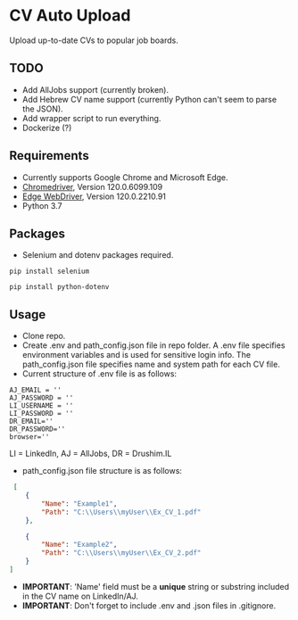 # CV Auto Upload
Upload up-to-date CVs to popular job boards.

## TODO
- Add AllJobs support (currently broken).
- Add Hebrew CV name support (currently Python can't seem to parse the JSON).
- Add wrapper script to run everything.
- Dockerize (?)

## Requirements
- Currently supports Google Chrome and Microsoft Edge.
- [Chromedriver](https://googlechromelabs.github.io/chrome-for-testing/), Version 120.0.6099.109
- [Edge WebDriver](https://developer.microsoft.com/en-us/microsoft-edge/tools/webdriver/?form=MA13LH), Version 120.0.2210.91
- Python 3.7

## Packages
- Selenium and dotenv packages required.
```shell
pip install selenium
```
```shell
pip install python-dotenv
```
## Usage
- Clone repo.
- Create .env and path_config.json file in repo folder. A .env file specifies environment variables and is used for sensitive login info. The path_config.json file specifies name and system path for each CV file.
- Current structure of .env file is as follows:
```
AJ_EMAIL = ''
AJ_PASSWORD = ''
LI_USERNAME = ''
LI_PASSWORD = ''
DR_EMAIL=''
DR_PASSWORD=''
browser=''
```
LI = LinkedIn, AJ = AllJobs, DR = Drushim.IL

- path_config.json file structure is as follows:
```json
 [
    {
        "Name": "Example1",
        "Path": "C:\\Users\\myUser\\Ex_CV_1.pdf"
    },

    {
        "Name": "Example2",
        "Path": "C:\\Users\\myUser\\Ex_CV_2.pdf"
    }
]
```
- **IMPORTANT**: 'Name' field must be a **unique** string or substring included in the CV name on LinkedIn/AJ.
- **IMPORTANT**: Don't forget to include .env and .json files in .gitignore.
